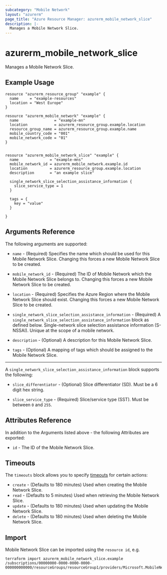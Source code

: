 ```yaml
---
subcategory: "Mobile Network"
layout: "azurerm"
page_title: "Azure Resource Manager: azurerm_mobile_network_slice"
description: |-
  Manages a Mobile Network Slice.
---
```


# azurerm_mobile_network_slice

Manages a Mobile Network Slice.

## Example Usage

```hcl
resource "azurerm_resource_group" "example" {
  name     = "example-resources"
  location = "West Europe"
}

resource "azurerm_mobile_network" "example" {
  name                = "example-mn"
  location            = azurerm_resource_group.example.location
  resource_group_name = azurerm_resource_group.example.name
  mobile_country_code = "001"
  mobile_network_code = "01"
}


resource "azurerm_mobile_network_slice" "example" {
  name              = "example-mns"
  mobile_network_id = azurerm_mobile_network.example.id
  location          = azurerm_resource_group.example.location
  description       = "an example slice"

  single_network_slice_selection_assistance_information {
    slice_service_type = 1
  }

  tags = {
    key = "value"
  }

}
```

## Arguments Reference

The following arguments are supported:

* `name` - (Required) Specifies the name which should be used for this Mobile Network Slice. Changing this forces a new Mobile Network Slice to be created.

* `mobile_network_id` - (Required) The ID of Mobile Network which the Mobile Network Slice belongs to. Changing this forces a new Mobile Network Slice to be created.

* `location` - (Required) Specifies the Azure Region where the Mobile Network Slice should exist. Changing this forces a new Mobile Network Slice to be created.

* `single_network_slice_selection_assistance_information` - (Required) A `single_network_slice_selection_assistance_information` block as defined below. Single-network slice selection assistance information (S-NSSAI). Unique at the scope of a mobile network.

* `description` - (Optional) A description for this Mobile Network Slice.

* `tags` - (Optional) A mapping of tags which should be assigned to the Mobile Network Slice.

---

A `single_network_slice_selection_assistance_information` block supports the following:

* `slice_differentiator` - (Optional) Slice differentiator (SD). Must be a 6 digit hex string.

* `slice_service_type` - (Required) Slice/service type (SST). Must be between `0` and `255`.

## Attributes Reference

In addition to the Arguments listed above - the following Attributes are exported:

* `id` - The ID of the Mobile Network Slice.



## Timeouts

The `timeouts` block allows you to specify [timeouts](https://www.terraform.io/docs/configuration/resources.html#timeouts) for certain actions:

* `create` - (Defaults to 180 minutes) Used when creating the Mobile Network Slice.
* `read` - (Defaults to 5 minutes) Used when retrieving the Mobile Network Slice.
* `update` - (Defaults to 180 minutes) Used when updating the Mobile Network Slice.
* `delete` - (Defaults to 180 minutes) Used when deleting the Mobile Network Slice.

## Import

Mobile Network Slice can be imported using the `resource id`, e.g.

```shell
terraform import azurerm_mobile_network_slice.example /subscriptions/00000000-0000-0000-0000-000000000000/resourceGroups/resourceGroup1/providers/Microsoft.MobileNetwork/mobileNetworks/mobileNetwork1/slices/slice1
```
